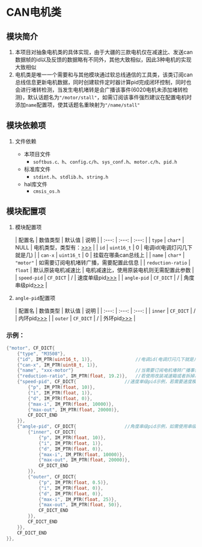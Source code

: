 # CAN电机类

## 模块简介

1. 本项目对抽象电机类的具体实现，由于大疆的三款电机仅在减速比、发送can数据帧的id以及反馈的数据略有不同外，其他大致相似，因此3种电机的实现大致相似
2. 电机类是唯一一个需要和与其他模块通过软总线通信的工具类，该类订阅can总线信息更新电机数据，同时创建软件定时器计算pid完成闭环控制，同时也会进行堵转检测，当发生电机堵转是会广播该事件(6020电机未添加堵转检测)，默认话题名为`"/motor/stall"`，如需订阅该事件强烈建议在配置电机时添加`name`配置项，使其话题名重映射为`"/name/stall"`

## 模块依赖项

1. 文件依赖

    - 本项目文件
      	- `softbus.c、h`、`config.c/h`、`sys_conf.h`、`motor.c/h`、`pid.h`
  	- 标准库文件
    	- `stdint.h`、`stdlib.h`、`string.h`
    - hal库文件 
        - `cmsis_os.h`

## 模块配置项

1. 模块配置项
    
    | 配置名 | 数值类型 | 默认值 | 说明 |
    | :---: | :---: | :---: |
    | `type`            | `char*` | NULL | 电机类型，类型有：[>>>](../README.md/#模块配置项) |
    | `id`              | `uint16_t` | 0 | 电调id(电调灯闪几下就是几) |
	| `can-x`           | `uint16_t` | 0 | 挂载在哪条can总线上 |
	| `name`            | `char*` | `"motor"` | 如需要订阅电机堵转广播，需要配置此信息 |
	| `reduction-ratio` | `float` | 默认原装电机减速比 | 电机减速比，使用原装电机则无需配置此参数 |
	| `speed-pid`       | `CF_DICT`  | / | 速度单级pid[>>>](../../controller/README.md/#模块配置项) |
	| `angle-pid`       | `CF_DICT`  | / | 角度串级pid[>>>](#motor2) |

2. <span id='motor2'/>`angle-pid`配置项

    | 配置名 | 数值类型 | 默认值 | 说明 |
    | :---: | :---: | :---: |
    | `inner` | `CF_DICT`  | / | 内环pid[>>>](../../controller/README.md/#模块配置项) |
    | `outer` | `CF_DICT`  | / | 外环pid[>>>](../../controller/README.md/#模块配置项) |

### 示例：

```c
{"motor", CF_DICT{
	{"type", "M3508"},
	{"id", IM_PTR(uint16_t, 1)},				//电调id(电调灯闪几下就是几)
	{"can-x", IM_PTR(uint8_t, 1)},
	{"name", "xxx-motor"}						//当需要订阅电机堵转广播事件时，添加该配置使堵转广播名重映射为"/xxxMotor/stall"
	{"reduction-ratio", IM_PTR(float, 19.2)},   //若使用改装减速箱或者拆掉减速箱的电机则修改此参数，若使用原装电机则无需配置此参数
	{"speed-pid", CF_DICT{                  //速度单级pid示例，若需要速度模式就配置速度pid，需要角度模式就配置角度pid，若两个模式需要来回切换，则两个都配置
		{"p", IM_PTR(float, 10)},
		{"i", IM_PTR(float, 1)},
		{"d", IM_PTR(float, 0)},
		{"max-i", IM_PTR(float, 10000)},
		{"max-out", IM_PTR(float, 20000)},
		CF_DICT_END
	}},
	{"angle-pid", CF_DICT{                  //角度串级pid示例，如需使用串级pid照此模板配置即可
		{"inner", CF_DICT{
			{"p", IM_PTR(float, 10)},
			{"i", IM_PTR(float, 1)},
			{"d", IM_PTR(float, 0)},
			{"max-i", IM_PTR(float, 10000)},
			{"max-out", IM_PTR(float, 20000)},
			CF_DICT_END
		}},
		{"outer", CF_DICT{
			{"p", IM_PTR(float, 0.5)},
			{"i", IM_PTR(float, 0)},
			{"d", IM_PTR(float, 0)},
			{"max-i", IM_PTR(float, 25)},
			{"max-out", IM_PTR(float, 50)},
			CF_DICT_END
		}},
		CF_DICT_END
	}},
	CF_DICT_END
}},
```
